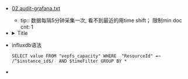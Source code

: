- [02.audit-grafana.txt](../assets/02.audit-grafana_1668682420138_0.txt)
	- tip:: 数据每隔5分钟采集一次, 看不到最近的用time shift； 限制min doc cnt: 1
- <details> <summary>Title</summary>
  <code>
  {"result":{
    "audit_monitor_inst_info" : {
      "time" : {
        "name" : "timeInsert",
        "format" : "epoch_second"
      },
      "tags" : {
        "timestamp" : "date",
        "clusterName" : "string",
        "region" : "string",
        "userName" : "string",
        "instanceName" : "string",
        "product" : "string",
        "appId" : "string",
        "instanceId" : "string",
        "resourceId" : "string",
        "storageType" : "string",
        "storageSize" : "integer",
        "consumer" : "string"
      },
      "fields" : {
        "realSize" : "integer"
      },
      "options" : {
        "default_date_format" : "epoch_second",
        "expire_day" : 360,
        "refresh_interval" : "10s",
        "number_of_shards" : 10,
        "rolling_period" : 15
      }
    }
  }
  
  </code>
  </details>
- influxdb语法
  ```
  SELECT value FROM "vepfs_capacity" WHERE  "ResourceId" =~ /^$instance_id$/  AND $timeFilter GROUP BY *  
  ```
-